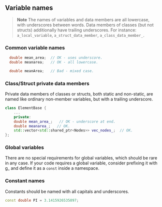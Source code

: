 ## Variable names

> **Note** The names of variables and data members are all lowercase, with underscores between words. Data members of classes (but not structs) additionally have trailing underscores. For instance: `a_local_variable`, `a_struct_data_member`, `a_class_data_member_`. 

### Common variable names

```cpp
  double mean_area;  // OK - uses underscore.
  double meanarea;   // OK - all lowercase.

  double meanArea;   // Bad - mixed case.
```

### Class/Struct private data members

Private data members of classes or structs, both static and non-static, are named like ordinary non-member variables, but with a trailing underscore.

```cpp
class ElementBase {
    ...
    private:
    double mean_area_;   // OK - underscore at end.
    double meanarea_;   // OK.
    std::vector<std::shared_ptr<Nodes>> vec_nodes_;  // OK.
};
```

### Global variables

There are no special requirements for global variables, which should be rare in any case. If your code requires a global variable, consider prefixing it with g_ and define it as a `const` inside a namespace.

### Constant names

Constants should be named with all capitals and underscores.

```cpp
const double PI = 3.1415926535897;
```
